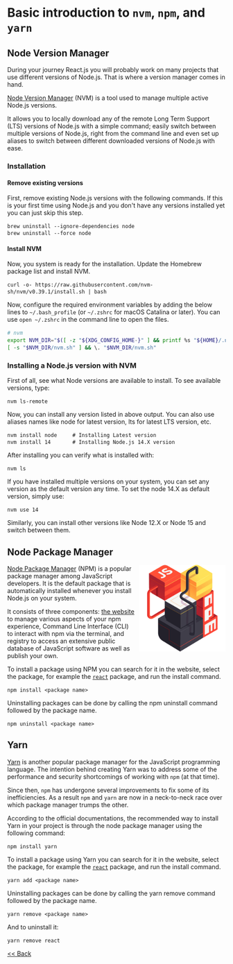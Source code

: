 # Basic introduction to `nvm`, `npm`, and `yarn`

## Node Version Manager

During your journey React.js you will probably work on many projects that use different versions of Node.js. That is where a version manager comes in hand.

[Node Version Manager](https://github.com/nvm-sh/nvm) (NVM) is a tool used to manage multiple active Node.js versions.

It allows you to locally download any of the remote Long Term Support (LTS) versions of Node.js with a simple command; easily switch between multiple versions of Node.js, right from the command line and even set up aliases to switch between different downloaded versions of Node.js with ease.

### Installation

#### Remove existing versions
First, remove existing Node.js versions with the following commands. If this is your first time using Node.js and you don't have any versions installed yet you can just skip this step.

```
brew uninstall --ignore-dependencies node 
brew uninstall --force node 
```

#### Install NVM

Now, you system is ready for the installation. Update the Homebrew package list and install NVM.

```
curl -o- https://raw.githubusercontent.com/nvm-sh/nvm/v0.39.1/install.sh | bash
```

Now, configure the required environment variables by adding the below lines to `~/.bash_profile` (or `~/.zshrc` for macOS Catalina or later). You can use `open ~/.zshrc` in the command line to open the files.

```bash
# nvm
export NVM_DIR="$([ -z "${XDG_CONFIG_HOME-}" ] && printf %s "${HOME}/.nvm" || printf %s "${XDG_CONFIG_HOME}/nvm")"
[ -s "$NVM_DIR/nvm.sh" ] && \. "$NVM_DIR/nvm.sh" 
```

### Installing a Node.js version with NVM

First of all, see what Node versions are available to install. To see available versions, type:

```
nvm ls-remote
```

Now, you can install any version listed in above output. You can also use aliases names like node for latest version, lts for latest LTS version, etc.

```
nvm install node     # Installing Latest version 
nvm install 14       # Installing Node.js 14.X version 
```

After installing you can verify what is installed with:

```
nvm ls 
```

If you have installed multiple versions on your system, you can set any version as the default version any time. To set the node 14.X as default version, simply use:

```
nvm use 14
```

Similarly, you can install other versions like Node 12.X or Node 15 and switch between them.

## Node Package Manager

<img src="assets/npm.png" align="right" style="width: 200px; margin-left: 10px;"/>

[Node Package Manager](https://www.npmjs.com/) (NPM) is a popular package manager among JavaScript developers. It is the default package that is automatically installed whenever you install Node.js on your system.

It consists of three components: [the website](https://www.npmjs.com/) to manage various aspects of your npm experience, Command Line Interface (CLI) to interact with npm via the terminal, and registry to access an extensive public database of JavaScript software as well as publish your own. 

To install a package using NPM you can search for it in the website, select the package, for example the [`react`](https://www.npmjs.com/package/react) package, and run the install command.

```
npm install <package name>
```

Uninstalling packages can be done by calling the npm uninstall command followed by the package name.

```
npm uninstall <package name>
```

## Yarn

[Yarn](https://classic.yarnpkg.com/en/) is another popular package manager for the JavaScript programming language. The intention behind creating Yarn was to address some of the performance and security shortcomings of working with `npm` (at that time).

Since then, `npm` has undergone several improvements to fix some of its inefficiencies. As a result `npm` and `yarn` are now in a neck-to-neck race over which package manager trumps the other.

According to the official documentations, the recommended way to install Yarn in your project is through the node package manager using the following command:

```
npm install yarn
```

To install a package using Yarn you can search for it in the website, select the package, for example the [`react`](https://classic.yarnpkg.com/en/package/react) package, and run the install command.

```
yarn add <package name>
```

Uninstalling packages can be done by calling the yarn remove command followed by the package name.

```
yarn remove <package name>
```

And to uninstall it:
```
yarn remove react
```

[<< Back](/README.md)